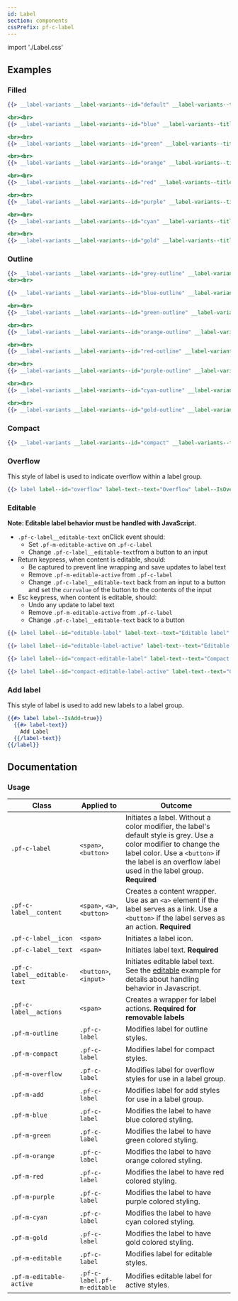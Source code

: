 ```yaml
---
id: Label
section: components
cssPrefix: pf-c-label
---
```


import './Label.css'

## Examples

### Filled
```hbs
{{> __label-variants __label-variants--id="default" __label-variants--title="Grey"}}

<br><br>
{{> __label-variants __label-variants--id="blue" __label-variants--title="Blue" label--color="blue"}}

<br><br>
{{> __label-variants __label-variants--id="green" __label-variants--title="Green" label--color="green"}}

<br><br>
{{> __label-variants __label-variants--id="orange" __label-variants--title="Orange" label--color="orange"}}

<br><br>
{{> __label-variants __label-variants--id="red" __label-variants--title="Red" label--color="red"}}

<br><br>
{{> __label-variants __label-variants--id="purple" __label-variants--title="Purple" label--color="purple"}}

<br><br>
{{> __label-variants __label-variants--id="cyan" __label-variants--title="Cyan" label--color="cyan"}}

<br><br>
{{> __label-variants __label-variants--id="gold" __label-variants--title="Gold" label--color="gold"}}
```

### Outline

```hbs
{{> __label-variants __label-variants--id="grey-outline" __label-variants--title="Grey" label--IsOutlined=true}}
<br><br>

{{> __label-variants __label-variants--id="blue-outline" __label-variants--title="Blue" label--color="blue" label--IsOutlined=true}}

<br><br>
{{> __label-variants __label-variants--id="green-outline" __label-variants--title="Green" label--color="green" label--IsOutlined=true}}

<br><br>
{{> __label-variants __label-variants--id="orange-outline" __label-variants--title="Orange" label--color="orange" label--IsOutlined=true}}

<br><br>
{{> __label-variants __label-variants--id="red-outline" __label-variants--title="Red" label--color="red" label--IsOutlined=true}}

<br><br>
{{> __label-variants __label-variants--id="purple-outline" __label-variants--title="Purple" label--color="purple" label--IsOutlined=true}}

<br><br>
{{> __label-variants __label-variants--id="cyan-outline" __label-variants--title="Cyan" label--color="cyan" label--IsOutlined=true}}

<br><br>
{{> __label-variants __label-variants--id="gold-outline" __label-variants--title="Gold" label--color="gold" label--IsOutlined=true}}
```

### Compact

```hbs
{{> __label-variants __label-variants--id="compact" __label-variants--title="Compact" label--IsCompact=true}}
```

### Overflow

This style of label is used to indicate overflow within a label group.

```hbs
{{> label label--id="overflow" label-text--text="Overflow" label--IsOverflow=true}}
```

### Editable


**Note: Editable label behavior must be handled with JavaScript.**

- `.pf-c-label__editable-text` onClick event should:
  - Set `.pf-m-editable-active` on `.pf-c-label`
  - Change `.pf-c-label__editable-text`from a button to an input
- Return keypress, when content is editable, should:
  - Be captured to prevent line wrapping and save updates to label text
  - Remove `.pf-m-editable-active` from `.pf-c-label`
  - Change `.pf-c-label__editable-text` back from an input to a button and set the `currvalue` of the button to the contents of the input
- Esc keypress, when content is editable, should:
  - Undo any update to label text
  - Remove `.pf-m-editable-active` from `.pf-c-label`
  - Change `.pf-c-label__editable-text` back to a button

```hbs isBeta
{{> label label--id="editable-label" label-text--text="Editable label" label-editable-content--value="Editable label" label--color="blue" label--IsEditable=true label--isRemovable=true}}

{{> label label--id="editable-label-active" label-text--text="Editable active" label-editable-content--value="Editable active" label--color="blue" label--IsEditable=true label--IsEditableActive=true}}

{{> label label--id="compact-editable-label" label-text--text="Compact editable label" label-editable-content--value="Compact editable label" label--color="blue" label--IsEditable=true label--isRemovable=true label--IsCompact=true}}

{{> label label--id="compact-editable-label-active" label-text--text="Compact editable active" label-editable-content--value="Compact editable active" label--color="blue" label--IsEditable=true label--IsEditableActive=true label--IsCompact=true}}
```

### Add label

This style of label is used to add new labels to a label group.

```hbs isBeta
{{#> label label--IsAdd=true}}
  {{#> label-text}}
    Add Label
  {{/label-text}}
{{/label}}
```

## Documentation

### Usage

| Class | Applied to | Outcome |
| -- | -- | -- |
| `.pf-c-label` | `<span>`, `<button>` | Initiates a label. Without a color modifier, the label's default style is grey. Use a color modifier to change the label color. Use a `<button>` if the label is an overflow label used in the label group. **Required** |
| `.pf-c-label__content` | `<span>`, `<a>`, `<button>` | Creates a content wrapper. Use as an `<a>` element if the label serves as a link. Use a `<button>` if the label serves as an action. **Required** |
| `.pf-c-label__icon` | `<span>` | Initiates a label icon. |
| `.pf-c-label__text` | `<span>` | Initiates label text. **Required** |
| `.pf-c-label__editable-text` | `<button>`, `<input>` | Initiates editable label text. See the [editable](#editable) example for details about handling behavior in Javascript.|
| `.pf-c-label__actions` | `<span>` | Creates a wrapper for label actions. **Required for removable labels** |
| `.pf-m-outline` | `.pf-c-label` | Modifies label for outline styles. |
| `.pf-m-compact` | `.pf-c-label` | Modifies label for compact styles. |
| `.pf-m-overflow` | `.pf-c-label` | Modifies label for overflow styles for use in a label group. |
| `.pf-m-add` | `.pf-c-label` | Modifies label for add styles for use in a label group. |
| `.pf-m-blue` | `.pf-c-label` | Modifies the label to have blue colored styling. |
| `.pf-m-green` | `.pf-c-label` | Modifies the label to have green colored styling. |
| `.pf-m-orange` | `.pf-c-label` | Modifies the label to have orange colored styling. |
| `.pf-m-red` | `.pf-c-label` | Modifies the label to have red colored styling. |
| `.pf-m-purple` | `.pf-c-label` | Modifies the label to have purple colored styling. |
| `.pf-m-cyan` | `.pf-c-label` | Modifies the label to have cyan colored styling. |
| `.pf-m-gold` | `.pf-c-label` | Modifies the label to have gold colored styling. |
| `.pf-m-editable` | `.pf-c-label` | Modifies label for editable styles. |
| `.pf-m-editable-active` | `.pf-c-label.pf-m-editable` | Modifies editable label for active styles. |

